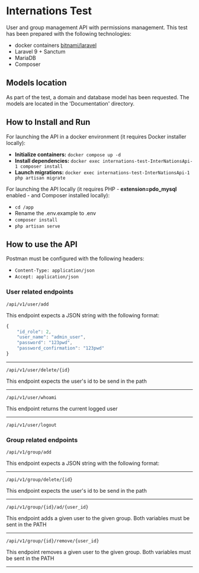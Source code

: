 # Internations Test

User and group management API with permissions management.
This test has been prepared with the following technologies:

* docker containers [bitnami/laravel](https://hub.docker.com/r/bitnami/laravel)
* Laravel 9 + Sanctum
* MariaDB
* Composer

## Models location

As part of the test, a domain and database model has been requested.
The models are located in the 'Documentation' directory.

## How to Install and Run

For launching the API in a docker environment (it requires Docker installer locally):
* **Initialize containers:** `docker compose up -d`
* **Install dependencies:** `docker exec internations-test-InterNationsApi-1 composer install`
* **Launch migrations:** `docker exec internations-test-InterNationsApi-1 php artisan migrate`

For launching the API locally (it requires PHP - **extension=pdo_mysql** enabled - and Composer installed locally):

* `cd /app`
* Rename the .env.example to .env
* `composer install`
* `php artisan serve`

## How to use the API

Postman must be configured with the following headers:

* `Content-Type: application/json`
* `Accept: application/json`


### User related endpoints

`/api/v1/user/add`

This endpoint expects a JSON string with the following format:

```javascript
{
    "id_role": 2,
    "user_name": "admin_user",
    "password": "123pwd",
    "password_confirmation": "123pwd"
}
```
---

`/api/v1/user/delete/{id}`

This endpoint expects the user's id to be send in the path

---

`/api/v1/user/whoami`

This endpoint returns the current logged user

---
`/api/v1/user/logout`

### Group related endpoints

`/api/v1/group/add`

This endpoint expects a JSON string with the following format:

---
`/api/v1/group/delete/{id}`

This endpoint expects the user's id to be send in the path

---
`/api/v1/group/{id}/ad/{user_id}`

This endpoint adds a given user to the given group. Both variables must be sent in the PATH

---
`/api/v1/group/{id}/remove/{user_id}`

This endpoint removes a given user to the given group. Both variables must be sent in the PATH

---
